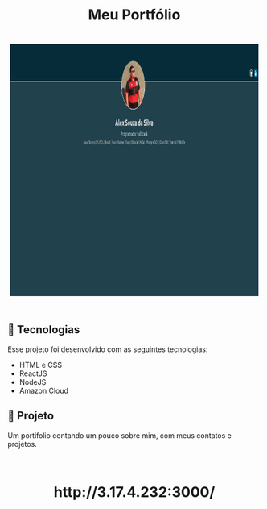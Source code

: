 <h1 align="center">
  Meu Portfólio
</h1>

<br>
  <p align="center" style="margin: 5px;">
    <img alt="print" src="./src/assets/print.png" height="500px">    
  </p>

<br>

## 📛 Tecnologias

Esse projeto foi desenvolvido com as seguintes tecnologias:

- HTML e CSS
- ReactJS
- NodeJS
- Amazon Cloud

## 🧠 Projeto

Um portifolio contando um pouco sobre mim, com meus contatos e projetos.

<br>
  <h1 align="center">
  http://3.17.4.232:3000/
</h1>

<br>
